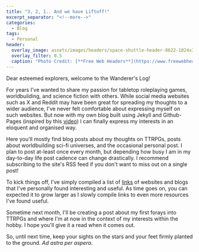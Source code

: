 ```yaml
---
title: "3, 2, 1.. And we have Liftoff!"
excerpt_separator: "<!--more-->"
categories:
  - Blog
tags:
  - Personal
header:
  overlay_image: assets/images/headers/space-shuttle-header-8622-1024x300.jpg
  overlay_filter: 0.5
  caption: "Photo Credit: [**Free Web Headers**](https://www.freewebheaders.com)"
---
```


Dear esteemed explorers, welcome to the Wanderer's Log!

<!--more-->

For years I've wanted to share my passion for tabletop roleplaying games, worldbuilding, and science fiction with others. While social media websites such as X and Reddit may have been great for spreading my thoughts to a wider audience, I've never felt comfortable about expressing myself on such websites. But now with my own blog built using Jekyll and Github-Pages (inspired by this [video](https://youtu.be/zswyWBtF-7Y?si=y7yQ4RxIgvZpeI9z)) I can finally express my interests in an eloquent and organised way.

Here you'll mostly find blog posts about my thoughts on TTRPGs, posts about worldbuilding sci-fi universes, and the occasional personal post. I plan to post at-least once every month, but depending how busy I am in my day-to-day life post cadence can change drastically. I recommend subscribing to the site's RSS feed if you don't want to miss out on a single post!

To kick things off, I've simply compiled a list of [links](/links/) of websites and blogs that I've personally found interesting and useful. As time goes on, you can expected it to grow larger as I slowly compile links to even more resources I've found useful. 

Sometime next month, I'll be creating a post about my first forays into TTRPGs and where I'm at now in the context of my interests within the hobby. I hope you'll give it a read when it comes out.

So, until next time, keep your sights on the stars and your feet firmly planted to the ground. *Ad astra per aspera*.